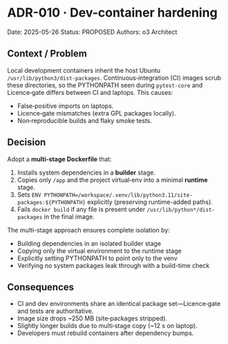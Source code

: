 # ADR-010 · Dev-container hardening

Date: 2025-05-26
Status: PROPOSED
Authors: o3 Architect

## Context / Problem

Local development containers inherit the host Ubuntu `/usr/lib/python3/dist-packages`. Continuous‑integration (CI) images scrub these directories, so the PYTHONPATH seen during `pytest‑core` and Licence‑gate differs between CI and laptops. This causes:

* False‑positive imports on laptops.
* Licence‑gate mismatches (extra GPL packages locally).
* Non‑reproducible builds and flaky smoke tests.

## Decision

Adopt a **multi‑stage Dockerfile** that:

1. Installs system dependencies in a **builder** stage.
2. Copies only `/app` and the project virtual‑env into a minimal **runtime** stage.
3. Sets `ENV PYTHONPATH=/workspace/.venv/lib/python3.11/site-packages:${PYTHONPATH}` explicitly (preserving runtime-added paths).
4. Fails `docker build` if any file is present under `/usr/lib/python*/dist-packages` in the final image.

The multi-stage approach ensures complete isolation by:
- Building dependencies in an isolated builder stage
- Copying only the virtual environment to the runtime stage
- Explicitly setting PYTHONPATH to point only to the venv
- Verifying no system packages leak through with a build-time check

## Consequences

* CI and dev environments share an identical package set—Licence‑gate and tests are authoritative.
* Image size drops \~250 MB (site‑packages stripped).
* Slightly longer builds due to multi‑stage copy (\~12 s on laptop).
* Developers must rebuild containers after dependency bumps.
